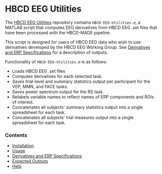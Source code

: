 # HBCD EEG Utilities

The [HBCD EEG Utilities](https://github.com/Child-Development-Lab/HBCD-EEG-Utilities) repository contains `HBCD-EEG-Utilities.m`, a MATLAB script that computes EEG derivatives from HBCD EEG .set files that have been processed with the HBCD-MADE pipeline. 

This script is designed for users of HBCD EEG data who wish to use derivatives developed by the HBCD EEG Working Group. See [Derivatives and ERP Specifications](https://childdevlab-hbcd-eeg-utilities.readthedocs.io/en/latest/derivatives_ERPspecs/) for a description of outputs.  


Functionality of `HBCD-EEG-Utilities.m` is as follows:

- Loads HBCD EEG .set files
- Computes derivatives for each selected task.
- Saves trial-level and summary statistics output per participant for the VEP, MMN, and FACE tasks.
- Saves power spectrum output for the RS task. 
- Relabels variable names to reflect names of ERP components and ROIs of interest.
- Concatenates all subjects' summary statistics output into a single spreadsheet for each task. 
- Concatenates all subjects' trial measures output into a single spreadsheet for each task. 

### Contents 

- [Installation](https://childdevlab-hbcd-eeg-utilities.readthedocs.io/en/latest/installation/)
- [Usage](https://childdevlab-hbcd-eeg-utilities.readthedocs.io/en/latest/usage/)
- [Derivatives and ERP Specifications](https://childdevlab-hbcd-eeg-utilities.readthedocs.io/en/latest/derivatives_ERPspecs/)
- [Expected Outputs](https://childdevlab-hbcd-eeg-utilities.readthedocs.io/en/latest/expected-outputs/)
- [Help](https://childdevlab-hbcd-eeg-utilities.readthedocs.io/en/latest/help/)